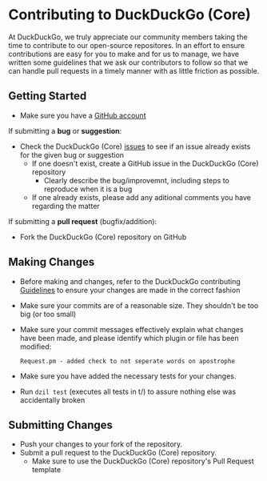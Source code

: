 # Contributing to DuckDuckGo (Core)

At DuckDuckGo, we truly appreciate our community members taking the time to contribute to our open-source repositores. In an effort to ensure contributions are easy for you to make and for us to manage, we have written some guidelines that we ask our contributors to follow so that we can handle pull requests in a timely manner with as little friction as possible.

## Getting Started

* Make sure you have a [GitHub account](https://github.com/signup/free)

If submitting a **bug** or **suggestion**:
* Check the DuckDuckGo (Core) [issues](https://github.com/duckduckgo/duckduckgo/issues) to see if an issue already exists for the given bug or suggestion
    * If one doesn't exist, create a GitHub issue in the DuckDuckGo (Core) repository
        * Clearly describe the bug/improvemnt, including steps to reproduce when it is a bug
    * If one already exists, please add any aditional comments you have regarding the matter

If submitting a **pull request** (bugfix/addition):
* Fork the DuckDuckGo (Core) repository on GitHub

## Making Changes

* Before making and changes, refer to the DuckDuckGo contributing [Guidelines](#link-to-guidelines) to ensure your changes are made in the correct fashion
* Make sure your commits are of a reasonable size. They shouldn't be too big (or too small)
* Make sure your commit messages effectively explain what changes have been made, and please identify which plugin or file has been modified:

    ```
    Request.pm - added check to not seperate words on apostrophe
    ```

* Make sure you have added the necessary tests for your changes.
* Run `dzil test` (executes all tests in t/) to assure nothing else was accidentally broken

## Submitting Changes

* Push your changes to your fork of the repository.
* Submit a pull request to the DuckDuckGo (Core) repository.
    * Make sure to use the DuckDuckGo (Core) repository's Pull Request template